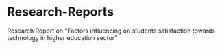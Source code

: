 # Research-Reports
Research Report on “Factors influencing on students satisfaction towards technology in higher education sector”
